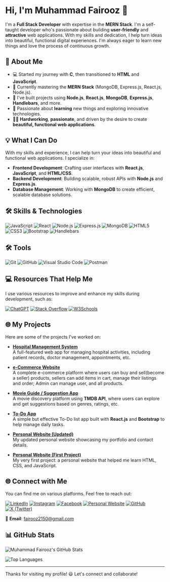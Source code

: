 # Hi, I'm Muhammad Fairooz 👋

I'm a **Full Stack Developer** with expertise in the **MERN Stack**. I'm a self-taught developer who's passionate about building **user-friendly** and **attractive** web applications. With my skills and dedication, I help turn ideas into beautiful, functional digital experiences. I'm always eager to learn new things and love the process of continuous growth.

## 🚀 About Me
- 💻 Started my journey with **C**, then transitioned to **HTML** and **JavaScript**.
- 🌱 Currently mastering the **MERN Stack** (MongoDB, Express.js, React.js, Node.js).
- 🔧 I've built projects using **Node.js**, **React.js**, **MongoDB**, **Express.js**, **Handlebars**, and more.
- 🤖 Passionate about **learning** new things and exploring innovative technologies.
- 🧑‍💻 **Hardworking**, **passionate**, and driven by the desire to create **beautiful, functional web applications**.

## 💡 What I Can Do
With my skills and experience, I can help turn your ideas into beautiful and functional web applications. I specialize in:
- **Frontend Development**: Crafting user interfaces with **React.js**, **JavaScript**, and **HTML/CSS**.
- **Backend Development**: Building scalable, robust APIs with **Node.js** and **Express.js**.
- **Database Management**: Working with **MongoDB** to create efficient, scalable database solutions.

## 🛠 Skills & Technologies
![JavaScript](https://img.shields.io/badge/JavaScript-F7DF1E?style=for-the-badge&logo=javascript&logoColor=black)
![React](https://img.shields.io/badge/React-61DAFB?style=for-the-badge&logo=react&logoColor=black)
![Node.js](https://img.shields.io/badge/Node.js-339933?style=for-the-badge&logo=nodedotjs&logoColor=white)
![Express.js](https://img.shields.io/badge/Express.js-000000?style=for-the-badge&logo=express&logoColor=white)
![MongoDB](https://img.shields.io/badge/MongoDB-47A248?style=for-the-badge&logo=mongodb&logoColor=white)
![HTML5](https://img.shields.io/badge/HTML5-E34F26?style=for-the-badge&logo=html5&logoColor=white)
![CSS3](https://img.shields.io/badge/CSS3-1572B6?style=for-the-badge&logo=css3&logoColor=white)
![Bootstrap](https://img.shields.io/badge/Bootstrap-563D7C?style=for-the-badge&logo=bootstrap&logoColor=white)
![Handlebars](https://img.shields.io/badge/Handlebars.js-f0772b?style=for-the-badge&logo=handlebarsdotjs&logoColor=white)

## 🛠 Tools
![Git](https://img.shields.io/badge/Git-F05032?style=for-the-badge&logo=git&logoColor=white)
![GitHub](https://img.shields.io/badge/GitHub-181717?style=for-the-badge&logo=github&logoColor=white)
![Visual Studio Code](https://img.shields.io/badge/VSCode-007ACC?style=for-the-badge&logo=visual-studio-code&logoColor=white)
![Postman](https://img.shields.io/badge/Postman-FF6C37?style=for-the-badge&logo=postman&logoColor=white)

## 💻 Resources That Help Me

I use various resources to improve and enhance my skills during development, such as:


[![ChatGPT](https://img.shields.io/badge/ChatGPT-%232C2C2C?style=for-the-badge&logo=openai&logoColor=white)](https://openai.com)
[![Stack Overflow](https://img.shields.io/badge/Stack%20Overflow-%23FE7A16?style=for-the-badge&logo=stack-overflow&logoColor=white)](https://stackoverflow.com)
[![W3Schools](https://img.shields.io/badge/W3Schools-%2344A8E0?style=for-the-badge&logo=w3s&logoColor=white)](https://www.w3schools.com)

## 🌐 My Projects
Here are some of the projects I've worked on:

- **[Hospital Management System](https://yourprojectlink.com)**  
  A full-featured web app for managing hospital activities, including patient records, doctor management, appointments, etc.
  
- **[e-Commerce Website](https://yourprojectlink.com)**  
  A complete e-commerce platform where users can buy and sell(become a seller) products, sellers can add items in cart, manage their listings and order; Admin can manage user, and all  products.

- **[Movie Guide / Suggestion App](https://yourprojectlink.com)**  
  A movie discovery platform using **TMDB API**, where users can explore and get suggestions based on genres, ratings, etc.

- **[To-Do App](https://yourprojectlink.com)**  
  A simple but effective To-Do list app built with **React.js** and **Bootstrap** to help manage daily tasks.

- **[Personal Website (Updated)](https://yourprojectlink.com)**  
  My updated personal website showcasing my portfolio and contact details.

- **[Personal Website (First Project)](https://yourprojectlink.com)**  
  My very first project: a personal website that helped me learn HTML, CSS, and JavaScript.

## 🌐 Connect with Me

You can find me on various platforms. Feel free to reach out:

[![LinkedIn](https://img.shields.io/badge/LinkedIn-%230077B5?style=for-the-badge&logo=linkedin&logoColor=white)](https://www.linkedin.com/in/muhammad-fairooz-0b1136268)
[![Instagram](https://img.shields.io/badge/Instagram-%23E4405F?style=for-the-badge&logo=instagram&logoColor=white)](https://www.instagram.com/marsh__mell_o/?igsh=MWhwZmI5NDRsMWoxMQ%3D%3D)
[![Facebook](https://img.shields.io/badge/Facebook-%231877F2?style=for-the-badge&logo=facebook&logoColor=white)](https://www.facebook.com/people/Muhammad-Fairooz/pfbid02TvoLEY3V6Pmhhy4d2cUgw716s7icxUtZjWuarw8THWpDWL7orgFkYMTzDibcMXVJl/)
[![Personal Website](https://img.shields.io/badge/Website-%23FF7F50?style=for-the-badge&logo=google-chrome&logoColor=white)](https://fairooz2150.github.io/Fairooz/)
[![GitHub](https://img.shields.io/badge/GitHub-%23121011?style=for-the-badge&logo=github&logoColor=white)](https://github.com/fairooz2150)
[![X (Twitter)](https://img.shields.io/badge/X-%231DA1F2?style=for-the-badge&logo=x&logoColor=white)](https://x.com/Fairooz386332)


  📧 **Email**: [fairooz2150@gmail.com](mailto:fairooz2150@gmail.com)

## 📊 GitHub Stats

![Muhammad Fairooz's GitHub Stats](https://github-readme-stats.vercel.app/api?username=fairooz2150&show_icons=true&theme=radical)

![Top Languages](https://github-readme-stats.vercel.app/api/top-langs/?username=fairooz2150&layout=compact&theme=radical)

---
Thanks for visiting my profile! 😃 Let's connect and collaborate!
